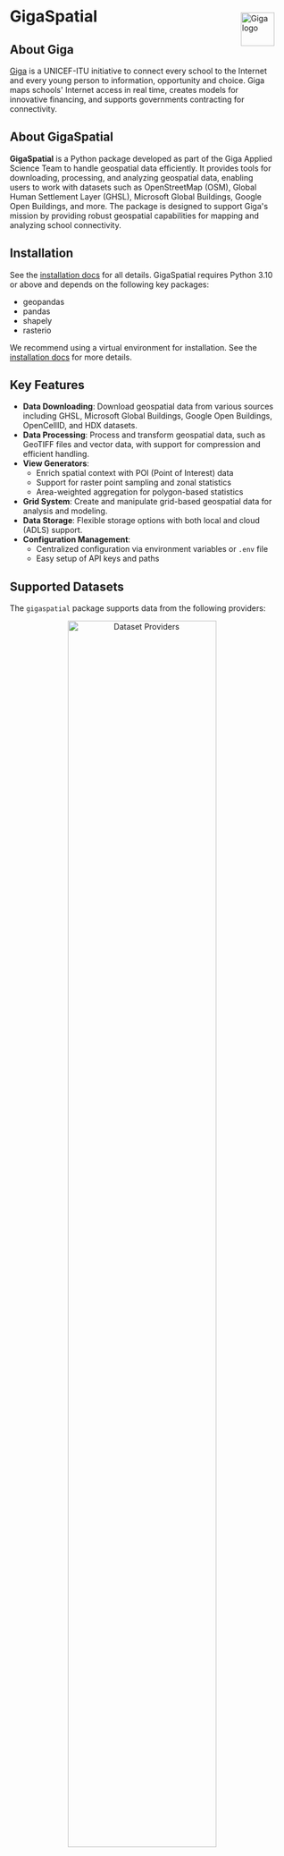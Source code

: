 <div style="padding-left: 20px; padding-right: 10px;">
<a href="https://giga.global/">
    <img src="https://s41713.pcdn.co/wp-content/uploads/2018/11/2020.05_GIGA-visual-identity-guidelines_v1-25.png" alt="Giga logo" title="Giga" align="right" height="60" style="padding-top: 10px;"/>
</a>

# GigaSpatial

## About Giga

[Giga](https://giga.global/) is a UNICEF-ITU initiative to connect every school to the Internet and every young person to information, opportunity and choice. 
Giga maps schools' Internet access in real time, creates models for innovative financing, and supports governments contracting for connectivity. 

## About GigaSpatial

**GigaSpatial** is a Python package developed as part of the Giga Applied Science Team to handle geospatial data efficiently. It provides tools for downloading, processing, and analyzing geospatial data, enabling users to work with datasets such as OpenStreetMap (OSM), Global Human Settlement Layer (GHSL), Microsoft Global Buildings, Google Open Buildings, and more. The package is designed to support Giga's mission by providing robust geospatial capabilities for mapping and analyzing school connectivity.

## Installation

See the [installation docs](https://unicef.github.io/giga-spatial/getting-started/installation/) for all details. GigaSpatial requires Python 3.10 or above and depends on the following key packages:

- geopandas
- pandas
- shapely
- rasterio

We recommend using a virtual environment for installation. See the [installation docs](https://unicef.github.io/giga-spatial/getting-started/installation/) for more details.

## Key Features
- **Data Downloading**: Download geospatial data from various sources including GHSL, Microsoft Global Buildings, Google Open Buildings, OpenCellID, and HDX datasets.
- **Data Processing**: Process and transform geospatial data, such as GeoTIFF files and vector data, with support for compression and efficient handling.
- **View Generators**: 
  - Enrich spatial context with POI (Point of Interest) data
  - Support for raster point sampling and zonal statistics
  - Area-weighted aggregation for polygon-based statistics
- **Grid System**: Create and manipulate grid-based geospatial data for analysis and modeling.
- **Data Storage**: Flexible storage options with both local and cloud (ADLS) support.
- **Configuration Management**: 
  - Centralized configuration via environment variables or `.env` file
  - Easy setup of API keys and paths

## Supported Datasets

The `gigaspatial` package supports data from the following providers:

<div align="center">
    <img src="https://raw.githubusercontent.com/unicef/giga-spatial/main/docs/assets/datasets.png" alt="Dataset Providers" style="width: 75%; height: auto;"/>
</div>

---

## View Generators

The **view generators** in GigaSpatial are designed to enrich the spatial context of school locations and map data into grid or POI locations. This enables users to analyze and visualize geospatial data in meaningful ways.

### Key Capabilities
1. **Spatial Context Enrichment**:
   - Automatic attribution of geospatial variables to school locations
   - Contextual layers for environmental, infrastructural, and socioeconomic factors
   - Multi-resolution data availability for different analytical needs
   - Support for both point and polygon-based enrichment

2. **Mapping to Grid or POI Locations**:
   - Map geospatial data to grid cells for scalable analysis
   - Map data to POI locations for detailed, location-specific insights
   - Support for chained enrichment using multiple datasets
   - Built-in support for administrative boundary annotations

---

## Why Use GigaSpatial?
- **Efficient Geospatial Handling**: Streamline the process of downloading, processing, and analyzing geospatial data
- **Scalable Analysis**: Map data to grid cells or POI locations for both scalable and detailed insights
- **Open Source**: Contribute to and benefit from a collaborative, transparent, and innovative geospatial toolset
- **Modern Architecture**: Built with maintainability and extensibility in mind, featuring:
  - Base handler orchestration for unified lifecycle management
  - Dedicated reader classes for major datasets
  - Modular source resolution for flexible data access
  - Comprehensive error handling and logging

## Why Open Source?  

At Giga, we believe in the power of open-source technologies to accelerate progress and innovation. By keeping our tools and systems open, we:  
- Encourage collaboration and contributions from a global community.  
- Ensure transparency and trust in our methodologies.  
- Empower others to adopt, adapt, and extend our tools to meet their needs.  

## How to Contribute  

We welcome contributions to our repositories! Whether it's fixing a bug, adding a feature, or improving documentation, your input helps us move closer to our goal of universal school connectivity.  

### Steps to Contribute  
1. Fork the repository you'd like to contribute to.  
2. Create a new branch for your changes.  
3. Submit a pull request with a clear explanation of your contribution. 

To go through the contribtution guidelines in detail you can visit the following link. 

[Click here for the detailed Contribution guidelines](https://github.com/unicef/giga-spatial/blob/main/CONTRIBUTING.md)

---

## Code of Conduct  

At Giga, we're committed to maintaining an environment that's respectful, inclusive, and harassment-free for everyone involved in our project and community. We welcome contributors and participants from diverse backgrounds and pledge to uphold the standards.

[Click here for the detailed Code of Conduct.](https://github.com/unicef/giga-spatial/blob/main/CODE_OF_CONDUCT.md)

---

## Stay Connected  

To learn more about Giga and our mission, visit our official website: [Giga.Global](https://giga.global)

## Join Us

Join us in creating an open-source future for education! 🌍  
